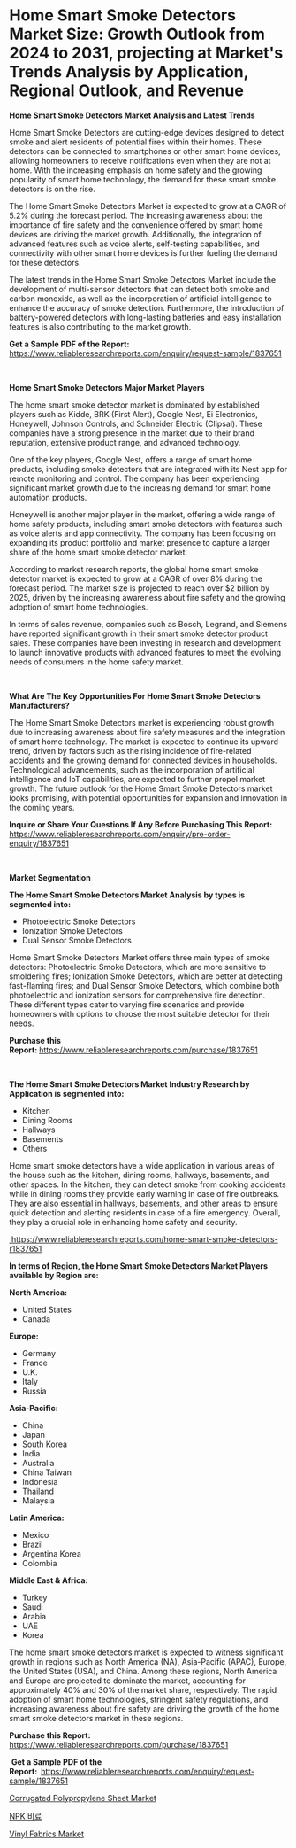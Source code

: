 <p><h1>Home Smart Smoke Detectors Market Size: Growth Outlook from 2024 to 2031, projecting at Market's Trends Analysis by Application, Regional Outlook, and Revenue</h1></p><p><strong>Home Smart Smoke Detectors Market Analysis and Latest Trends</strong></p>
<p><p>Home Smart Smoke Detectors are cutting-edge devices designed to detect smoke and alert residents of potential fires within their homes. These detectors can be connected to smartphones or other smart home devices, allowing homeowners to receive notifications even when they are not at home. With the increasing emphasis on home safety and the growing popularity of smart home technology, the demand for these smart smoke detectors is on the rise.</p><p>The Home Smart Smoke Detectors Market is expected to grow at a CAGR of 5.2% during the forecast period. The increasing awareness about the importance of fire safety and the convenience offered by smart home devices are driving the market growth. Additionally, the integration of advanced features such as voice alerts, self-testing capabilities, and connectivity with other smart home devices is further fueling the demand for these detectors.</p><p>The latest trends in the Home Smart Smoke Detectors Market include the development of multi-sensor detectors that can detect both smoke and carbon monoxide, as well as the incorporation of artificial intelligence to enhance the accuracy of smoke detection. Furthermore, the introduction of battery-powered detectors with long-lasting batteries and easy installation features is also contributing to the market growth.</p></p>
<p><strong>Get a Sample PDF of the Report:&nbsp;</strong> <a href="https://www.reliableresearchreports.com/enquiry/request-sample/1837651">https://www.reliableresearchreports.com/enquiry/request-sample/1837651</a></p>
<p>&nbsp;</p>
<p><strong>Home Smart Smoke Detectors Major Market Players</strong></p>
<p><p>The home smart smoke detector market is dominated by established players such as Kidde, BRK (First Alert), Google Nest, Ei Electronics, Honeywell, Johnson Controls, and Schneider Electric (Clipsal). These companies have a strong presence in the market due to their brand reputation, extensive product range, and advanced technology.</p><p>One of the key players, Google Nest, offers a range of smart home products, including smoke detectors that are integrated with its Nest app for remote monitoring and control. The company has been experiencing significant market growth due to the increasing demand for smart home automation products.</p><p>Honeywell is another major player in the market, offering a wide range of home safety products, including smart smoke detectors with features such as voice alerts and app connectivity. The company has been focusing on expanding its product portfolio and market presence to capture a larger share of the home smart smoke detector market.</p><p>According to market research reports, the global home smart smoke detector market is expected to grow at a CAGR of over 8% during the forecast period. The market size is projected to reach over $2 billion by 2025, driven by the increasing awareness about fire safety and the growing adoption of smart home technologies.</p><p>In terms of sales revenue, companies such as Bosch, Legrand, and Siemens have reported significant growth in their smart smoke detector product sales. These companies have been investing in research and development to launch innovative products with advanced features to meet the evolving needs of consumers in the home safety market.</p></p>
<p>&nbsp;</p>
<p><strong>What Are The Key Opportunities For Home Smart Smoke Detectors Manufacturers?</strong></p>
<p><p>The Home Smart Smoke Detectors market is experiencing robust growth due to increasing awareness about fire safety measures and the integration of smart home technology. The market is expected to continue its upward trend, driven by factors such as the rising incidence of fire-related accidents and the growing demand for connected devices in households. Technological advancements, such as the incorporation of artificial intelligence and IoT capabilities, are expected to further propel market growth. The future outlook for the Home Smart Smoke Detectors market looks promising, with potential opportunities for expansion and innovation in the coming years.</p></p>
<p><strong>Inquire or Share Your Questions If Any Before Purchasing This Report:</strong> <a href="https://www.reliableresearchreports.com/enquiry/pre-order-enquiry/1837651">https://www.reliableresearchreports.com/enquiry/pre-order-enquiry/1837651</a></p>
<p>&nbsp;</p>
<p><strong>Market Segmentation</strong></p>
<p><strong>The Home Smart Smoke Detectors Market Analysis by types is segmented into:</strong></p>
<p><ul><li>Photoelectric Smoke Detectors</li><li>Ionization Smoke Detectors</li><li>Dual Sensor Smoke Detectors</li></ul></p>
<p><p>Home Smart Smoke Detectors Market offers three main types of smoke detectors: Photoelectric Smoke Detectors, which are more sensitive to smoldering fires; Ionization Smoke Detectors, which are better at detecting fast-flaming fires; and Dual Sensor Smoke Detectors, which combine both photoelectric and ionization sensors for comprehensive fire detection. These different types cater to varying fire scenarios and provide homeowners with options to choose the most suitable detector for their needs.</p></p>
<p><strong>Purchase this Report:&nbsp;</strong><a href="https://www.reliableresearchreports.com/purchase/1837651">https://www.reliableresearchreports.com/purchase/1837651</a></p>
<p>&nbsp;</p>
<p><strong>The Home Smart Smoke Detectors Market Industry Research by Application is segmented into:</strong></p>
<p><ul><li>Kitchen</li><li>Dining Rooms</li><li>Hallways</li><li>Basements</li><li>Others</li></ul></p>
<p><p>Home smart smoke detectors have a wide application in various areas of the house such as the kitchen, dining rooms, hallways, basements, and other spaces. In the kitchen, they can detect smoke from cooking accidents while in dining rooms they provide early warning in case of fire outbreaks. They are also essential in hallways, basements, and other areas to ensure quick detection and alerting residents in case of a fire emergency. Overall, they play a crucial role in enhancing home safety and security.</p></p>
<p><a href="https://www.reliableresearchreports.com/home-smart-smoke-detectors-r1837651">&nbsp;https://www.reliableresearchreports.com/home-smart-smoke-detectors-r1837651</a></p>
<p><strong>In terms of Region, the Home Smart Smoke Detectors Market Players available by Region are:</strong></p>
<p>
    <p> <strong> North America: </strong>
        <ul>
            <li>United States</li>
            <li>Canada</li>
        </ul>
        </p> 
    <p> <strong> Europe: </strong>
        <ul>
            <li>Germany</li>
            <li>France</li>
            <li>U.K.</li>
            <li>Italy</li>
            <li>Russia</li>
        </ul>
        </p> 
    <p> <strong> Asia-Pacific: </strong>
        <ul>
            <li>China</li>
            <li>Japan</li>
            <li>South Korea</li>
            <li>India</li>
            <li>Australia</li>
            <li>China Taiwan</li>
            <li>Indonesia</li>
            <li>Thailand</li>
            <li>Malaysia</li>
        </ul>
        </p> 
    <p> <strong> Latin America: </strong>
        <ul>
            <li>Mexico</li>
            <li>Brazil</li>
            <li>Argentina Korea</li>
            <li>Colombia</li>
        </ul>
        </p> 
    <p> <strong> Middle East & Africa: </strong>
        <ul>
            <li>Turkey</li>
            <li>Saudi</li>
            <li>Arabia</li>
            <li>UAE</li>
            <li>Korea</li>
        </ul>
    </p>
    </p>
<p><p>The home smart smoke detectors market is expected to witness significant growth in regions such as North America (NA), Asia-Pacific (APAC), Europe, the United States (USA), and China. Among these regions, North America and Europe are projected to dominate the market, accounting for approximately 40% and 30% of the market share, respectively. The rapid adoption of smart home technologies, stringent safety regulations, and increasing awareness about fire safety are driving the growth of the home smart smoke detectors market in these regions.</p></p>
<p><strong>Purchase this Report: </strong><a href="https://www.reliableresearchreports.com/purchase/1837651">https://www.reliableresearchreports.com/purchase/1837651</a></p>
<p>&nbsp;<strong>Get a Sample PDF of the Report:&nbsp;&nbsp;</strong><a href="https://www.reliableresearchreports.com/enquiry/request-sample/1837651">https://www.reliableresearchreports.com/enquiry/request-sample/1837651</a></p>
<p><strong></strong></p>
<p><p><a href="https://cat-emmental-94b.notion.site/Corrugated-Polypropylene-Sheet-Market-Analysis-and-Sze-Forecasted-for-period-from-2024-to-2031-bc5ca66dbb30415fa552de246418aa8c">Corrugated Polypropylene Sheet Market</a></p><p><a href="https://medium.com/@sherlock567567/npk-%EB%B9%84%EB%A3%8C-%EC%8B%9C%EC%9E%A5-%EA%B7%9C%EB%AA%A8-%EC%8B%9C%EC%9E%A5-%EC%A0%84%EB%A7%9D-%EB%B0%8F-%EC%8B%9C%EC%9E%A5-%EC%98%88%EC%B8%A1-2024%EB%85%84%EB%B6%80%ED%84%B0-2031%EB%85%84%EA%B9%8C%EC%A7%80-0cf18ee980bd">NPK 비료</a></p><p><a href="https://silk-columnist-571.notion.site/Vinyl-Fabrics-Market-Comprehensive-Assessment-by-Type-Application-and-Geography-a888f50bf7f745eea62854406531fb3b">Vinyl Fabrics Market</a></p></p>
